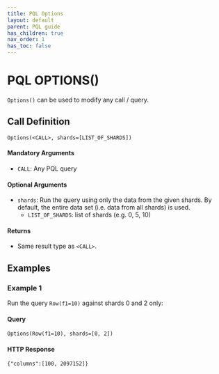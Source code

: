 ```yaml
---
title: PQL Options
layout: default
parent: PQL guide
has_children: true
nav_order: 1
has_toc: false
---
```


# PQL OPTIONS()

`Options()` can be used to modify any call / query.

## Call Definition
```
Options(<CALL>, shards=[LIST_OF_SHARDS])
```

#### Mandatory Arguments
- `CALL`: Any PQL query

#### Optional Arguments
- `shards`: Run the query using only the data from the given shards. By default, the entire data set (i.e. data from all shards) is used.
  - `LIST_OF_SHARDS`: list of shards (e.g. 0, 5, 10)

#### Returns
- Same result type as `<CALL>`.

## Examples

### Example 1
Run the query `Row(f1=10)` against shards 0 and 2 only:

#### Query
```pql
Options(Row(f1=10), shards=[0, 2])
```
#### HTTP Response
```
{"columns":[100, 2097152]}
```
